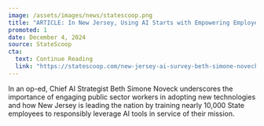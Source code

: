 ```yaml
---
image: /assets/images/news/statescoop.png
title: "ARTICLE: In New Jersey, Using AI Starts with Empowering Employees"
promoted: 1 
date: December 4, 2024
source: StateScoop
cta:
  text: Continue Reading
  link: "https://statescoop.com/new-jersey-ai-survey-beth-simone-noveck-2024/"
---
```


In an op-ed, Chief AI Strategist Beth Simone Noveck underscores the importance of engaging public sector workers in adopting new technologies and how New Jersey is leading the nation by training nearly 10,000 State employees to responsibly leverage AI tools in service of their mission. 
